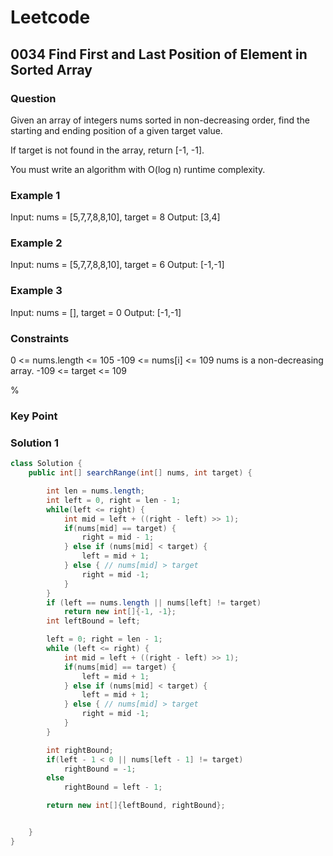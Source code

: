 # Leetcode

## 0034 Find First and Last Position of Element in Sorted Array

### Question

Given an array of integers nums sorted in non-decreasing order, find the starting and ending position of a given target value.

If target is not found in the array, return [-1, -1].

You must write an algorithm with O(log n) runtime complexity.

### Example 1

Input: nums = [5,7,7,8,8,10], target = 8
Output: [3,4]

### Example 2

Input: nums = [5,7,7,8,8,10], target = 6
Output: [-1,-1]

### Example 3

Input: nums = [], target = 0
Output: [-1,-1]

### Constraints

0 <= nums.length <= 105
-109 <= nums[i] <= 109
nums is a non-decreasing array.
-109 <= target <= 109

%

### Key Point

### Solution 1

```java
class Solution {
    public int[] searchRange(int[] nums, int target) {

        int len = nums.length;
        int left = 0, right = len - 1;
        while(left <= right) {
            int mid = left + ((right - left) >> 1);
            if(nums[mid] == target) {
                right = mid - 1;
            } else if (nums[mid] < target) {
                left = mid + 1;
            } else { // nums[mid] > target
                right = mid -1;
            }
        }
        if (left == nums.length || nums[left] != target)
            return new int[]{-1, -1};
        int leftBound = left;

        left = 0; right = len - 1;
        while (left <= right) {
            int mid = left + ((right - left) >> 1);
            if(nums[mid] == target) {
                left = mid + 1;
            } else if (nums[mid] < target) {
                left = mid + 1;
            } else { // nums[mid] > target
                right = mid -1;
            }
        }

        int rightBound;
        if(left - 1 < 0 || nums[left - 1] != target)
            rightBound = -1;
        else
            rightBound = left - 1;

        return new int[]{leftBound, rightBound};


    }
}
```
